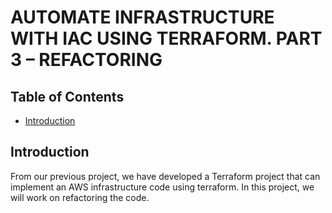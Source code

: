 # AUTOMATE INFRASTRUCTURE WITH IAC USING TERRAFORM. PART 3 – REFACTORING

## Table of Contents
- [Introduction](#introduction)








## Introduction
From our previous project, we have developed a Terraform project that can implement an AWS infrastructure code using terraform. In this project, we will work on refactoring the code. 
